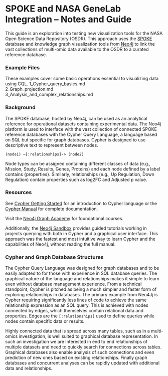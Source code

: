 # SPOKE and NASA GeneLab Integration – Notes and Guide  
This guide is an exploration into testing new visualization tools for the NASA Open Science Data Repository (OSDR). This approach uses the [SPOKE](https://www.matebioservices.com) database and knowledge graph visualization tools from [Neo4j](https://neo4j.com) to link the vast collections of multi-omic data available to the OSDR to a curated reference database.

### Example Files
These examples cover some basic operations essential to visualizing data using CQL.
1_Cypher_query_basics.md  
2_Graph_projection.md  
3_Analysis_and_complex_relationships.md

### Background
The SPOKE database, hosted by Neo4j, can be used as an analytical reference for operational datasets containing experimental data. The Neo4j platform is used to interface with the vast collection of connected SPOKE reference databases with the Cypher Query Language, a language based on SQL but specific for graph databases. Cypher is designed to use descriptive text to represent between nodes.
```
(node1) –[:relationships]-> (node2)
```
Node types can be assigned containing different classes of data (e.g., Mission, Study, Results, Genes, Proteins) and each node defined by a label contains {properties}. Similarly, relationships (e.g., Up Regulation, Down Regulation) contain properties such as log2FC and Adjusted p value. 

### **Resources**
  See [Cypher Getting Started](https://neo4j.com/docs/getting-started/cypher-intro/) for an introduction to Cypher language or the [Cypher Manual](https://neo4j.com/docs/cypher-manual/current/introduction/) for complete documentation. 
  
  Visit the [Neo4j Graph Academy](https://graphacademy.neo4j.com/?_gl=1*lgv80f*_ga*MTQ4MjQ0Njg1NS4xNjkwMTUzNTQ3*_ga_DL38Q8KGQC*MTY5MTE3MDEzMy4yMi4xLjE2OTExNzIwMzUuNTguMC4w&_ga=2.106043587.1557279067.1691170135-1482446855.1690153547) for foundational courses.

  Additionally, the [Neo4j Sandbox](https://neo4j.com/sandbox/) provides guided tutorials working in projects querying with both in Cypher and a graphical user interface. This approach was the fastest and most intuitive way to learn Cypher and the capabilities of Neo4j, without reading the full manual. 

  ### Cypher and Graph Database Structures  

  The Cypher Query Language was designed for graph databases and to be easily adapted to for those with experience in SQL database queries. The graphical nature of the language and relationships makes it simple to learn even without database management experience. From a technical standpoint, Cypher is pitched as being a much simpler and faster form of exploring relationships in databases. The primary example from Neo4Jj is Cypher requiring significantly less lines of code to achieve the same relationship expression as an SQL query. This is achieved with nodes connected by edges, which themselves contain relational data and properties. Edges are the `[:relationships]` used to define queries while nodes contain specific data or results. 

  Highly connected data that is spread across many tables, such as in a multi-omics investigation, is well suited to graphical database representation. In such an investigation we are interested in end to end relationships of multiple datasets and need to quickly search for connections across tables. Graphical databases also enable analysis of such connections and even prediction of new ones based on existing relationships. Finally graph databases and concurrent analyses can be rapidly updated with additional data and relationships. 
  